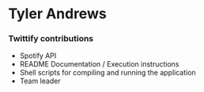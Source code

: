 # Tyler Andrews
### Twittify contributions
  * Spotify API
  * README Documentation / Execution instructions
  * Shell scripts for compiling and running the application
  * Team leader
